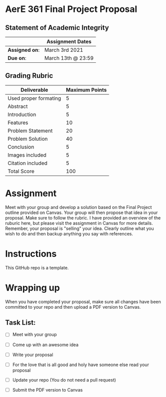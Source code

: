 # AerE 361 Final Project Proposal

## Statement of Academic Integrity


| | Assignment Dates |
| --- | --- |
|**Assigned on**: | March 3rd 2021 |
|**Due on**: | March 13th @ 23:59 |


## Grading Rubric

|Deliverable | Maximum Points |
|---|---|
| Used proper formating | 5 |
| Abstract | 5 |
| Introduction | 5 |
| Features | 10 |
| Problem Statement | 20 |
| Problem Solution | 40 |
| Conclusion | 5 |
| Images included | 5 |
| Citation included | 5 |
| Total Score | 100 |


# Assignment

Meet with your group and develop a solution based on the Final Project outline provided on Canvas. Your group will then propose that idea in your proposal. Make sure to follow the rubric. I have provided an overview of the ruburic here, but please visit the assignment in Canvas for more details. Remember, your proposal is "selling" your idea. Clearly outline what you wish to do and then backup anything you say with references.

# Instructions
This GitHub repo is a template.

# Wrapping up
When you have completed your proposal, make sure all changes have been committed to your repo and then upload a PDF version to Canvas.

## Task List:
- [ ] Meet with your group
- [ ] Come up with an awesome idea
- [ ] Write your proposal
- [ ] For the love that is all good and holy have someone else read your proposal
- [ ] Update your repo (You do not need a pull request)
- [ ] Submit the PDF version to Canvas

